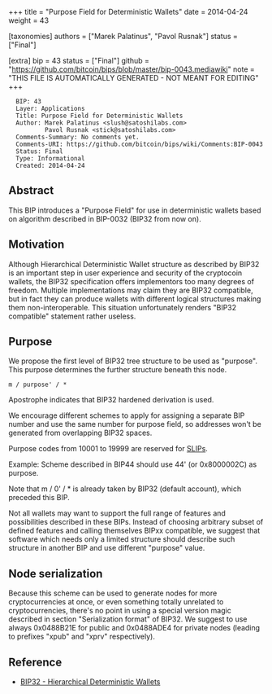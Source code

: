 
+++
title = "Purpose Field for Deterministic Wallets"
date = 2014-04-24
weight = 43

[taxonomies]
authors = ["Marek Palatinus", "Pavol Rusnak"]
status = ["Final"]

[extra]
bip = 43
status = ["Final"]
github = "https://github.com/bitcoin/bips/blob/master/bip-0043.mediawiki"
note = "THIS FILE IS AUTOMATICALLY GENERATED - NOT MEANT FOR EDITING"
+++

```
  BIP: 43
  Layer: Applications
  Title: Purpose Field for Deterministic Wallets
  Author: Marek Palatinus <slush@satoshilabs.com>
          Pavol Rusnak <stick@satoshilabs.com>
  Comments-Summary: No comments yet.
  Comments-URI: https://github.com/bitcoin/bips/wiki/Comments:BIP-0043
  Status: Final
  Type: Informational
  Created: 2014-04-24
```

<h2>Abstract</h2>


This BIP introduces a "Purpose Field" for use in deterministic wallets
based on algorithm described in BIP-0032 (BIP32 from now on).

<h2>Motivation</h2>


Although Hierarchical Deterministic Wallet structure as described by BIP32
is an important step in user experience and security of the cryptocoin wallets,
the BIP32 specification offers implementors too many degrees of freedom.
Multiple implementations may claim they are BIP32 compatible, but in fact
they can produce wallets with different logical structures making them
non-interoperable. This situation unfortunately renders "BIP32 compatible"
statement rather useless.


<h2>Purpose</h2>


We propose the first level of BIP32 tree structure to be used as "purpose".
This purpose determines the further structure beneath this node.

```
m / purpose' / *
```

Apostrophe indicates that BIP32 hardened derivation is used.

We encourage different schemes to apply for assigning a separate BIP number
and use the same number for purpose field, so addresses won't be generated
from overlapping BIP32 spaces.

Purpose codes from 10001 to 19999 are reserved for <a href="https://github.com/satoshilabs/slips" target="_blank">SLIPs</a>.

Example: Scheme described in BIP44 should use 44' (or 0x8000002C) as purpose.

Note that m / 0' / * is already taken by BIP32 (default account), which
preceded this BIP.

Not all wallets may want to support the full range of features and possibilities
described in these BIPs. Instead of choosing arbitrary subset of defined features
and calling themselves BIPxx compatible, we suggest that software which needs
only a limited structure should describe such structure in another BIP and use
different "purpose" value.


<h2>Node serialization</h2>


Because this scheme can be used to generate nodes for more cryptocurrencies
at once, or even something totally unrelated to cryptocurrencies, there's no
point in using a special version magic described in section "Serialization
format" of BIP32. We suggest to use always 0x0488B21E for public and 0x0488ADE4
for private nodes (leading to prefixes "xpub" and "xprv" respectively).

<h2>Reference</h2>


*  <a href="/32" target="_blank">BIP32 - Hierarchical Deterministic Wallets</a>
